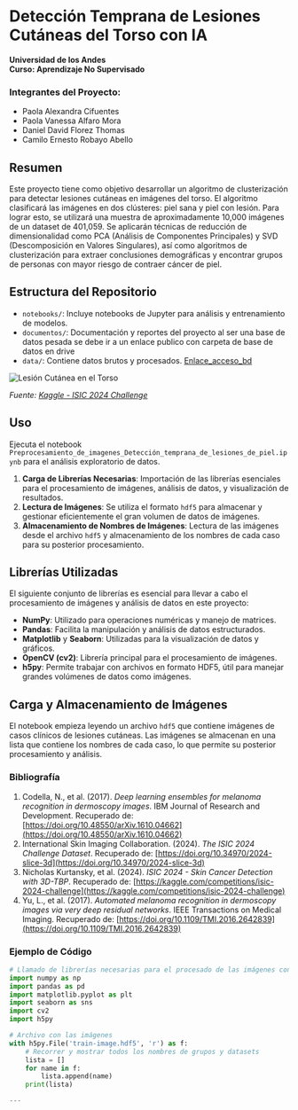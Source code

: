 # Detección Temprana de Lesiones Cutáneas del Torso con IA

**Universidad de los Andes**  
**Curso: Aprendizaje No Supervisado**

### Integrantes del Proyecto:
- Paola Alexandra Cifuentes
- Paola Vanessa Alfaro Mora
- Daniel David Florez Thomas
- Camilo Ernesto Robayo Abello


## Resumen

Este proyecto tiene como objetivo desarrollar un algoritmo de clusterización para detectar lesiones cutáneas en imágenes del torso. El algoritmo clasificará las imágenes en dos clústeres: piel sana y piel con lesión. Para lograr esto, se utilizará una muestra de aproximadamente 10,000 imágenes de un dataset de 401,059. Se aplicarán técnicas de reducción de dimensionalidad como PCA (Análisis de Componentes Principales) y SVD (Descomposición en Valores Singulares), así como algoritmos de clusterización para extraer conclusiones demográficas y encontrar grupos de personas con mayor riesgo de contraer cáncer de piel.

## Estructura del Repositorio

- `notebooks/`: Incluye notebooks de Jupyter para análisis y entrenamiento de modelos.
- `documentos/`: Documentación y reportes del proyecto al ser una base de datos pesada se debe ir a un enlace publico con carpeta de base de datos en drive
- `data/`: Contiene datos brutos y procesados. [Enlace_acceso_bd](https://github.com/PaoAlfa/PROYECTOFINAL_G4/blob/Data/Enlace_acceso_bd)

![Lesión Cutánea en el Torso](https://drive.google.com/uc?export=view&id=1jDEJzlPRqr2xVLKGXUFiPLfs1HCBfrOi)

*Fuente: [Kaggle - ISIC 2024 Challenge](https://www.kaggle.com/competitions/isic-2024-challenge)*

## Uso

 Ejecuta el notebook `Preprocesamiento_de_imagenes_Detección_temprana_de_lesiones_de_piel.ipynb` para el análisis exploratorio de datos.

1. **Carga de Librerías Necesarias**: Importación de las librerías esenciales para el procesamiento de imágenes, análisis de datos, y visualización de resultados.
2. **Lectura de Imágenes**: Se utiliza el formato `hdf5` para almacenar y gestionar eficientemente el gran volumen de datos de imágenes.
3. **Almacenamiento de Nombres de Imágenes**: Lectura de las imágenes desde el archivo `hdf5` y almacenamiento de los nombres de cada caso para su posterior procesamiento.

## Librerías Utilizadas

El siguiente conjunto de librerías es esencial para llevar a cabo el procesamiento de imágenes y análisis de datos en este proyecto:

- **NumPy**: Utilizado para operaciones numéricas y manejo de matrices.
- **Pandas**: Facilita la manipulación y análisis de datos estructurados.
- **Matplotlib** y **Seaborn**: Utilizadas para la visualización de datos y gráficos.
- **OpenCV (cv2)**: Librería principal para el procesamiento de imágenes.
- **h5py**: Permite trabajar con archivos en formato HDF5, útil para manejar grandes volúmenes de datos como imágenes.

## Carga y Almacenamiento de Imágenes

El notebook empieza leyendo un archivo `hdf5` que contiene imágenes de casos clínicos de lesiones cutáneas. Las imágenes se almacenan en una lista que contiene los nombres de cada caso, lo que permite su posterior procesamiento y análisis.

### **Bibliografía**

1. Codella, N., et al. (2017). *Deep learning ensembles for melanoma recognition in dermoscopy images*. IBM Journal of Research and Development. Recuperado de: [https://doi.org/10.48550/arXiv.1610.04662](https://doi.org/10.48550/arXiv.1610.04662)
2. International Skin Imaging Collaboration. (2024). *The ISIC 2024 Challenge Dataset*. Recuperado de: [https://doi.org/10.34970/2024-slice-3d](https://doi.org/10.34970/2024-slice-3d)
3. Nicholas Kurtansky, et al. (2024). *ISIC 2024 - Skin Cancer Detection with 3D-TBP*. Recuperado de: [https://kaggle.com/competitions/isic-2024-challenge](https://kaggle.com/competitions/isic-2024-challenge)
4. Yu, L., et al. (2017). *Automated melanoma recognition in dermoscopy images via very deep residual networks*. IEEE Transactions on Medical Imaging. Recuperado de: [https://doi.org/10.1109/TMI.2016.2642839](https://doi.org/10.1109/TMI.2016.2642839)

### Ejemplo de Código

```python
# Llamado de librerías necesarias para el procesado de las imágenes con lesiones cutáneas o de piel
import numpy as np
import pandas as pd
import matplotlib.pyplot as plt
import seaborn as sns
import cv2
import h5py

# Archivo con las imágenes
with h5py.File('train-image.hdf5', 'r') as f:
    # Recorrer y mostrar todos los nombres de grupos y datasets
    lista = []
    for name in f:
        lista.append(name)
    print(lista)

---


